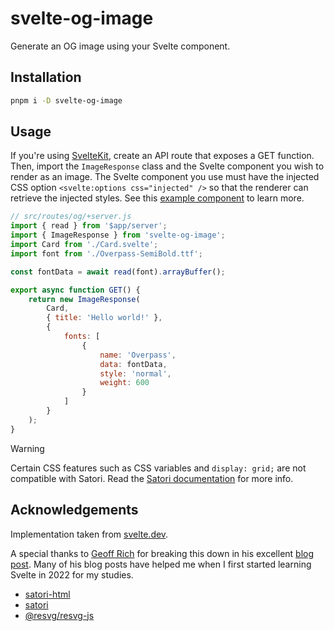 # svelte-og-image

Generate an OG image using your Svelte component.

## Installation

```bash
pnpm i -D svelte-og-image
```

## Usage

If you're using [SvelteKit](https://kit.svelte.dev), create an API route that exposes a GET function. Then, import the `ImageResponse` class and the Svelte component you wish to render as an image. The Svelte component you use must have the injected CSS option `<svelte:options css="injected" />` so that the renderer can retrieve the injected styles. See this [example component](./src/routes/og/Card.svelte) to learn more.

```js
// src/routes/og/+server.js
import { read } from '$app/server';
import { ImageResponse } from 'svelte-og-image';
import Card from './Card.svelte';
import font from './Overpass-SemiBold.ttf';

const fontData = await read(font).arrayBuffer();

export async function GET() {
	return new ImageResponse(
		Card,
		{ title: 'Hello world!' },
		{
			fonts: [
				{
					name: 'Overpass',
					data: fontData,
					style: 'normal',
					weight: 600
				}
			]
		}
	);
}
```

> [!WARNING]
> Certain CSS features such as CSS variables and `display: grid;` are not compatible with Satori.
> Read the [Satori documentation](https://github.com/vercel/satori#css) for more info.

## Acknowledgements

Implementation taken from [svelte.dev](https://github.com/sveltejs/svelte.dev/blob/d66890a231e506a2f927125f0cdf7c77a4310653/apps/svelte.dev/src/routes/blog/%5Bslug%5D/card.png/%2Bserver.ts#L4).

A special thanks to [Geoff Rich](https://geoffrich.net) for breaking this down in his excellent [blog post](https://geoffrich.net/posts/svelte-social-image/). Many of his blog posts have helped me when I first started learning Svelte in 2022 for my studies.

- [satori-html](https://github.com/natemoo-re/satori-html)
- [satori](https://github.com/vercel/satori)
- [@resvg/resvg-js](https://github.com/thx/resvg-js)
